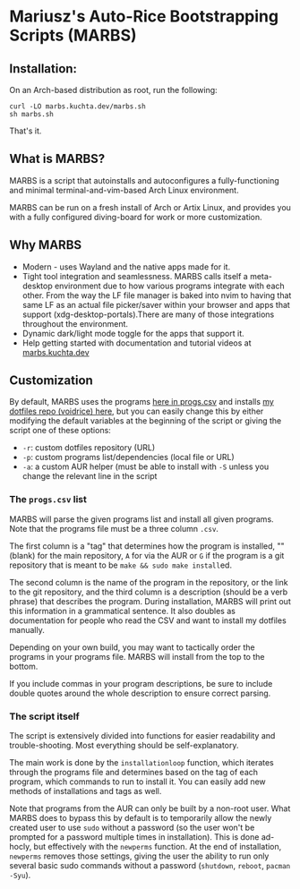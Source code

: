 # Mariusz's Auto-Rice Bootstrapping Scripts (MARBS)

## Installation:

On an Arch-based distribution as root, run the following:

```
curl -LO marbs.kuchta.dev/marbs.sh
sh marbs.sh
```

That's it.

## What is MARBS?

MARBS is a script that autoinstalls and autoconfigures a fully-functioning
and minimal terminal-and-vim-based Arch Linux environment.

MARBS can be run on a fresh install of Arch or Artix Linux, and provides you
with a fully configured diving-board for work or more customization.

## Why MARBS
- Modern - uses Wayland and the native apps made for it.
- Tight tool integration and seamlessness. MARBS calls itself a meta-desktop environment due to how various programs integrate with each other. From the way the LF file manager is baked into nvim to having that same LF as an actual file picker/saver within your browser and apps that support (xdg-desktop-portals).There are many of those integrations throughout the environment.
- Dynamic dark/light mode toggle for the apps that support it.
- Help getting started with documentation and tutorial videos at [marbs.kuchta.dev](https://marbs.kuchta.dev)

## Customization

By default, MARBS uses the programs [here in progs.csv](static/progs.csv) and installs
[my dotfiles repo (voidrice) here](https://github.com/kuchteq/wayrice),
but you can easily change this by either modifying the default variables at the
beginning of the script or giving the script one of these options:

- `-r`: custom dotfiles repository (URL)
- `-p`: custom programs list/dependencies (local file or URL)
- `-a`: a custom AUR helper (must be able to install with `-S` unless you
  change the relevant line in the script

### The `progs.csv` list

MARBS will parse the given programs list and install all given programs. Note
that the programs file must be a three column `.csv`.

The first column is a "tag" that determines how the program is installed, ""
(blank) for the main repository, `A` for via the AUR or `G` if the program is a
git repository that is meant to be `make && sudo make install`ed.

The second column is the name of the program in the repository, or the link to
the git repository, and the third column is a description (should be a verb
phrase) that describes the program. During installation, MARBS will print out
this information in a grammatical sentence. It also doubles as documentation
for people who read the CSV and want to install my dotfiles manually.

Depending on your own build, you may want to tactically order the programs in
your programs file. MARBS will install from the top to the bottom.

If you include commas in your program descriptions, be sure to include double
quotes around the whole description to ensure correct parsing.

### The script itself

The script is extensively divided into functions for easier readability and
trouble-shooting. Most everything should be self-explanatory.

The main work is done by the `installationloop` function, which iterates
through the programs file and determines based on the tag of each program,
which commands to run to install it. You can easily add new methods of
installations and tags as well.

Note that programs from the AUR can only be built by a non-root user. What
MARBS does to bypass this by default is to temporarily allow the newly created
user to use `sudo` without a password (so the user won't be prompted for a
password multiple times in installation). This is done ad-hocly, but
effectively with the `newperms` function. At the end of installation,
`newperms` removes those settings, giving the user the ability to run only
several basic sudo commands without a password (`shutdown`, `reboot`,
`pacman -Syu`).
